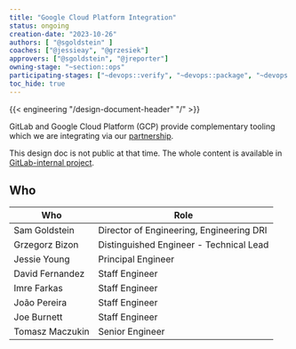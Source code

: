 ```yaml
---
title: "Google Cloud Platform Integration"
status: ongoing
creation-date: "2023-10-26"
authors: [ "@sgoldstein" ]
coaches: ["@jessieay", "@grzesiek"]
approvers: ["@sgoldstein", "@jreporter"]
owning-stage: "~section::ops"
participating-stages: ["~devops::verify", "~devops::package", "~devops::govern"]
toc_hide: true
---
```


{{< engineering "/design-document-header" "/" >}}

GitLab and Google Cloud Platform (GCP) provide complementary tooling which we
are integrating via our [partnership](https://about.gitlab.com/blog/2023/08/29/gitlab-google-partnership-s3c/).

This design doc is not public at that time. The whole content is
available in [GitLab-internal project](https://gitlab.com/gitlab-org/architecture/gitlab-gcp-integration/design-doc).

## Who

<!-- vale gitlab.Spelling = NO -->

| Who             | Role |
|-----------------|------|
| Sam Goldstein   | Director of Engineering, Engineering DRI |
| Grzegorz Bizon  | Distinguished Engineer - Technical Lead |
| Jessie Young    | Principal Engineer |
| David Fernandez | Staff Engineer |
| Imre Farkas     | Staff Engineer |
| João Pereira    | Staff Engineer |
| Joe Burnett     | Staff Engineer |
| Tomasz Maczukin | Senior Engineer |

<!-- vale gitlab.Spelling = YES -->
